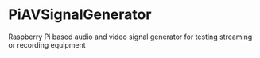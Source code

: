 # PiAVSignalGenerator
Raspberry Pi based audio and video signal generator for testing streaming or recording equipment
